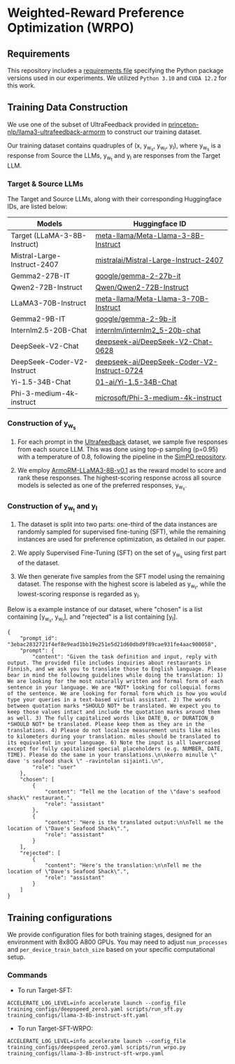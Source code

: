 # Weighted-Reward Preference Optimization (WRPO)

## Requirements

This repository includes a [requirements file](requirements.txt) specifying the Python package versions used in our experiments. We utilized `Python 3.10` and `CUDA 12.2` for this work.

## Training Data Construction
We use one of the subset of UltraFeedback provided in [princeton-nlp/llama3-ultrafeedback-armorm](https://huggingface.co/datasets/princeton-nlp/llama3-ultrafeedback-armorm) to construct our training dataset.

Our training dataset contains quadruples of (x, y<sub>w<sub>s</sub></sub>, y<sub>w<sub>t</sub></sub>, y<sub>l</sub>), where y<sub>w<sub>s</sub></sub> is a response from Source the LLMs, y<sub>w<sub>t</sub></sub> and y<sub>l</sub> are responses from the Target LLM.


### Target & Source LLMs
The Target and Source LLMs, along with their corresponding Huggingface IDs, are listed below:

| **Models**                   | **Huggingface ID**                                                                                                |
|------------------------------|-------------------------------------------------------------------------------------------------------------------|
| Target (LLaMA-3-8B-Instruct) | [meta-llama/Meta-Llama-3-8B-Instruct](https://huggingface.co/meta-llama/Meta-Llama-3-8B-Instruct)                 |
| Mistral-Large-Instruct-2407  | [mistralai/Mistral-Large-Instruct-2407](https://huggingface.co/mistralai/Mistral-Large-Instruct-2407)             |
| Gemma2-27B-IT                | [google/gemma-2-27b-it](https://huggingface.co/google/gemma-2-27b-it)                                             |
| Qwen2-72B-Instruct           | [Qwen/Qwen2-72B-Instruct](https://huggingface.co/Qwen/Qwen2-72B-Instruct)                                         |
| LLaMA3-70B-Instruct          | [meta-llama/Meta-Llama-3-70B-Instruct](https://huggingface.co/meta-llama/Meta-Llama-3-70B-Instruct)               |
| Gemma2-9B-IT                 | [google/gemma-2-9b-it](https://huggingface.co/google/gemma-2-9b-it)                                               |
| Internlm2.5-20B-Chat         | [internlm/internlm2_5-20b-chat](https://huggingface.co/internlm/internlm2_5-20b-chat)                             |
| DeepSeek-V2-Chat             | [deepseek-ai/DeepSeek-V2-Chat-0628](https://huggingface.co/deepseek-ai/DeepSeek-V2-Chat-0628)                     |
| DeepSeek-Coder-V2-Instruct   | [deepseek-ai/DeepSeek-Coder-V2-Instruct-0724](https://huggingface.co/deepseek-ai/DeepSeek-Coder-V2-Instruct-0724) |
| Yi-1.5-34B-Chat              | [01-ai/Yi-1.5-34B-Chat](https://huggingface.co/01-ai/Yi-1.5-34B-Chat)                                             |
| Phi-3-medium-4k-instruct     | [microsoft/Phi-3-medium-4k-instruct](https://huggingface.co/microsoft/Phi-3-medium-4k-instruct)                   |

### Construction of y<sub>w<sub>s</sub></sub>
1. For each prompt in the [Ultrafeedback](https://huggingface.co/datasets/princeton-nlp/llama3-ultrafeedback-armorm) dataset, we sample five responses from each source LLM. This was done using top-p sampling (p=0.95) with a temperature of 0.8, following the pipeline in the [SimPO repository](https://github.com/princeton-nlp/SimPO). 

2. We employ [ArmoRM-LLaMA3-8B-v0.1](https://huggingface.co/RLHFlow/ArmoRM-Llama3-8B-v0.1) as the reward model to score and rank these responses. The highest-scoring response across all source models is selected as one of the preferred responses, y<sub>w<sub>s</sub></sub>. 


### Construction of y<sub>w<sub>t</sub></sub> and y<sub>l</sub>

1. The dataset is split into two parts: one-third of the data instances are randomly sampled for supervised fine-tuning (SFT), while the remaining instances are used for preference optimization, as detailed in our paper.

2. We apply Supervised Fine-Tuning (SFT) on the set of y<sub>w<sub>s</sub></sub> using first part of the dataset.

3. We then generate five samples from the SFT model using the remaining dataset. The response with the highest score is labeled as y<sub>w<sub>t</sub></sub>, while the lowest-scoring response is regarded as y<sub>l</sub>. 


Below is a example instance of our dataset, where "chosen" is a list containing [y<sub>w<sub>s</sub></sub>, y<sub>w<sub>t</sub></sub>], and "rejected" is a list containing [y<sub>l</sub>].

```
{
    "prompt_id": "3ebac2832721f4ef8e9ead1bb19e251e5d21d60dbd9f89cae931fe4aac900058",
    "prompt": {
        "content": "Given the task definition and input, reply with output. The provided file includes inquiries about restaurants in Finnish, and we ask you to translate those to English language. Please bear in mind the following guidelines while doing the translation: 1) We are looking for the most naturally written and formal form of each sentence in your language. We are *NOT* looking for colloquial forms of the sentence. We are looking for formal form which is how you would type your queries in a text-based virtual assistant. 2) The words between quotation marks *SHOULD NOT* be translated. We expect you to keep those values intact and include the quotation marks around them as well. 3) The fully capitalized words like DATE_0, or DURATION_0 *SHOULD NOT* be translated. Please keep them as they are in the translations. 4) Please do not localize measurement units like miles to kilometers during your translation. miles should be translated to its equivalent in your language. 6) Note the input is all lowercased except for fully capitalized special placeholders (e.g. NUMBER, DATE, TIME). Please do the same in your translations.\n\nkerro minulle \" dave 's seafood shack \" -ravintolan sijainti.\n",
        "role": "user"
    },
    "chosen": [
        {
            "content": "Tell me the location of the \"dave's seafood shack\" restaurant.",
            "role": "assistant"
        },
        {
            "content": "Here is the translated output:\n\nTell me the location of \"Dave's Seafood Shack\".",
            "role": "assistant"
        }
    ],
    "rejected": [
        {
            "content": "Here's the translation:\n\nTell me the location of \"Dave's Seafood Shack\".",
            "role": "assistant"
        }
    ]
}
```
## Training configurations

We provide configuration files for both training stages, designed for an environment with 8x80G A800 GPUs. You may need to adjust `num_processes` and `per_device_train_batch_size` based on your specific computational setup.

### Commands

* To run Target-SFT:
```shell
ACCELERATE_LOG_LEVEL=info accelerate launch --config_file training_configs/deepspeed_zero3.yaml scripts/run_sft.py training_configs/llama-3-8b-instruct-sft.yaml
```

* To run Target-SFT-WRPO:
```shell
ACCELERATE_LOG_LEVEL=info accelerate launch --config_file training_configs/deepspeed_zero3.yaml scripts/run_wrpo.py training_configs/llama-3-8b-instruct-sft-wrpo.yaml
```
